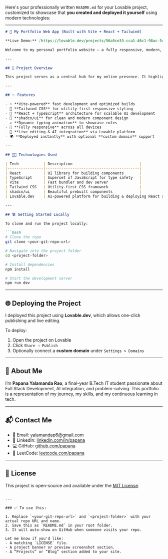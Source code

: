 Here's your professionally written `README.md` for your Lovable project, customized to showcase that **you created and deployed it yourself** using modern technologies:

---

````markdown
# 🌟 My Portfolio Web App (Built with Vite + React + Tailwind)

**Live Demo:** [https://lovable.dev/projects/56a5ce33-cca1-46c1-98ac-5411869a5c65](https://lovable.dev/projects/56a5ce33-cca1-46c1-98ac-5411869a5c65)

Welcome to my personal portfolio website — a fully responsive, modern, and elegant web application built using cutting-edge technologies and deployed via Lovable.dev.

---

## 🚀 Project Overview

This project serves as a central hub for my online presence. It highlights my work, technical skills, and projects in an engaging and professional manner. Built from scratch and customized by me, the website demonstrates my frontend capabilities using the latest tech stack.

---

## ✨ Features

- ⚡️ **Vite-powered** fast development and optimized builds
- 💅 **Tailwind CSS** for utility-first responsive styling
- 🧩 **React + TypeScript** architecture for scalable UI development
- 🎨 **shadcn/ui** for clean and modern component design
- ✍️ **Dynamic typing animation** to showcase roles
- 📱 **Fully responsive** across all devices
- 🧠 **Live editing & AI integration** via Lovable platform
- 🌍 **Deployed instantly** with optional **custom domain** support

---

## 🧑‍💻 Technologies Used

| Tech           | Description                              |
|----------------|------------------------------------------|
| React          | UI library for building components       |
| TypeScript     | Superset of JavaScript for type safety   |
| Vite           | Fast bundler and dev server              |
| Tailwind CSS   | Utility-first CSS framework              |
| shadcn/ui      | Beautiful prebuilt components            |
| Lovable.dev    | AI-powered platform for building & deploying React apps |

---

## 🛠️ Getting Started Locally

To clone and run the project locally:

```bash
# Clone the repo
git clone <your-git-repo-url>

# Navigate into the project folder
cd <project-folder>

# Install dependencies
npm install

# Start the development server
npm run dev
````

---

## 🌐 Deploying the Project

I deployed this project using **Lovable.dev**, which allows one-click publishing and live editing.

To deploy:

1. Open the project on Lovable
2. Click `Share → Publish`
3. Optionally connect a **custom domain** under `Settings > Domains`

---

## 📢 About Me

I’m **Papana Yalamanda Rao**, a final-year B.Tech IT student passionate about Full Stack Development, AI integration, and problem-solving. This portfolio is a representation of my journey, my skills, and my continuous learning in tech.

---

## 📬 Contact Me

* 📧 Email: [yalamandap6@gmail.com](mailto:yalamandap6@gmail.com)
* 🔗 LinkedIn: [linkedin.com/in/papana](https://linkedin.com/in/papana)
* 💻 GitHub: [github.com/papana](https://github.com/papana)
* 🧠 LeetCode: [leetcode.com/papana](https://leetcode.com/papana)

---

## 🏁 License

This project is open-source and available under the [MIT License](LICENSE).

```

---

### ✅ To use this:

1. Replace `<your-git-repo-url>` and `<project-folder>` with your actual repo URL and name.
2. Save this as `README.md` in your root folder.
3. It will auto-show on GitHub when someone visits your repo.

Let me know if you'd like:
- A matching `LICENSE` file.
- A project banner or preview screenshot section.
- A “Projects” or “Blog” section added to your site.
```
